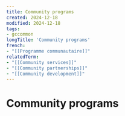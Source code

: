 ```yaml
---
title: Community programs
created: 2024-12-18
modified: 2024-12-18
tags:
- gccommon
longTitle: 'Community programs'
french:
- "[[Programme communautaire]]"
relatedTerm:
- "[[Community services]]"
- "[[Community partnerships]]"
- "[[Community development]]"
---
```

# Community programs
